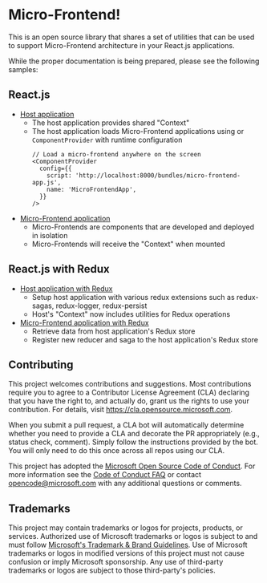 # Micro-Frontend!

This is an open source library that shares a set of utilities that can be used to support Micro-Frontend architecture in your React.js applications.

While the proper documentation is being prepared, please see the following samples:

## React.js

* [Host application](https://github.com/microsoft/microfrontend/blob/main/samples/sample-react-host/src/App.tsx)
  * The host application provides shared "Context"
  * The host application loads Micro-Frontend applications using or `ComponentProvider` with runtime configuration
    ``` tsx
    // Load a micro-frontend anywhere on the screen
    <ComponentProvider
      config={{
        script: 'http://localhost:8000/bundles/micro-frontend-app.js',
        name: 'MicroFrontendApp',
      }}
    />
    ```
* [Micro-Frontend application](https://github.com/microsoft/microfrontend/blob/main/samples/sample-react-micro-frontend/src/MicroFrontendApp.tsx)
  * Micro-Frontends are components that are developed and deployed in isolation
  * Micro-Frontends will receive the "Context" when mounted

## React.js with Redux
* [Host application with Redux](https://github.com/microsoft/micro-frontend/blob/main/samples/sample-react-redux-host/src/App.tsx)
  * Setup host application with various redux extensions such as redux-sagas, redux-logger, redux-persist
  * Host's "Context" now includes utilities for Redux operations
* [Micro-Frontend application with Redux](https://github.com/microsoft/micro-frontend/blob/main/samples/sample-react-redux-micro-frontend/src/MicroFrontendApp.tsx)
  * Retrieve data from host application's Redux store
  * Register new reducer and saga to the host application's Redux store

## Contributing

This project welcomes contributions and suggestions.  Most contributions require you to agree to a
Contributor License Agreement (CLA) declaring that you have the right to, and actually do, grant us
the rights to use your contribution. For details, visit https://cla.opensource.microsoft.com.

When you submit a pull request, a CLA bot will automatically determine whether you need to provide
a CLA and decorate the PR appropriately (e.g., status check, comment). Simply follow the instructions
provided by the bot. You will only need to do this once across all repos using our CLA.

This project has adopted the [Microsoft Open Source Code of Conduct](https://opensource.microsoft.com/codeofconduct/).
For more information see the [Code of Conduct FAQ](https://opensource.microsoft.com/codeofconduct/faq/) or
contact [opencode@microsoft.com](mailto:opencode@microsoft.com) with any additional questions or comments.

## Trademarks

This project may contain trademarks or logos for projects, products, or services. Authorized use of Microsoft 
trademarks or logos is subject to and must follow 
[Microsoft's Trademark & Brand Guidelines](https://www.microsoft.com/en-us/legal/intellectualproperty/trademarks/usage/general).
Use of Microsoft trademarks or logos in modified versions of this project must not cause confusion or imply Microsoft sponsorship.
Any use of third-party trademarks or logos are subject to those third-party's policies.
